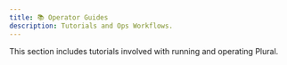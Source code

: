 ```yaml
---
title: 📚 Operator Guides
description: Tutorials and Ops Workflows.
---
```


This section includes tutorials involved with running and operating Plural.

